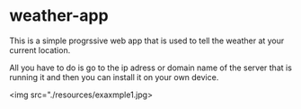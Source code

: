 # weather-app
This is a simple progrssive web app that is used to tell the weather at your current location.

All you have to do is go to the ip adress or domain name of the server that is running it and then you can install it on your own device.

<img src="./resources/exaxmple1.jpg>
